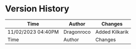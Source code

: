 # Version History

| Time | Author | Changes |
|------|--------|---------|
| 11/02/2023 04:40PM | Dragonroco | Added Kilkarik |
| Time | Author | Changes |
